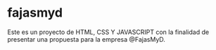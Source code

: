 # fajasmyd

Este es un proyecto de HTML, CSS Y JAVASCRIPT con la finalidad de presentar una propuesta para la empresa @FajasMyD.
